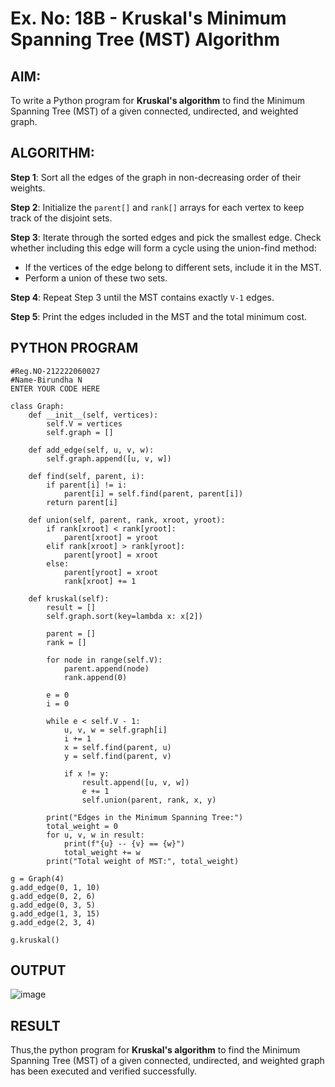 # Ex. No: 18B - Kruskal's Minimum Spanning Tree (MST) Algorithm

## AIM:
To write a Python program for **Kruskal's algorithm** to find the Minimum Spanning Tree (MST) of a given connected, undirected, and weighted graph.

## ALGORITHM:

**Step 1**: Sort all the edges of the graph in non-decreasing order of their weights.

**Step 2**: Initialize the `parent[]` and `rank[]` arrays for each vertex to keep track of the disjoint sets.

**Step 3**: Iterate through the sorted edges and pick the smallest edge. Check whether including this edge will form a cycle using the union-find method:
- If the vertices of the edge belong to different sets, include it in the MST.
- Perform a union of these two sets.

**Step 4**: Repeat Step 3 until the MST contains exactly `V-1` edges.

**Step 5**: Print the edges included in the MST and the total minimum cost.

## PYTHON PROGRAM

```
#Reg.NO-212222060027
#Name-Birundha N
ENTER YOUR CODE HERE

class Graph:
    def __init__(self, vertices):
        self.V = vertices
        self.graph = []

    def add_edge(self, u, v, w):
        self.graph.append([u, v, w])

    def find(self, parent, i):
        if parent[i] != i:
            parent[i] = self.find(parent, parent[i])
        return parent[i]

    def union(self, parent, rank, xroot, yroot):
        if rank[xroot] < rank[yroot]:
            parent[xroot] = yroot
        elif rank[xroot] > rank[yroot]:
            parent[yroot] = xroot
        else:
            parent[yroot] = xroot
            rank[xroot] += 1

    def kruskal(self):
        result = []
        self.graph.sort(key=lambda x: x[2])

        parent = []
        rank = []

        for node in range(self.V):
            parent.append(node)
            rank.append(0)

        e = 0
        i = 0

        while e < self.V - 1:
            u, v, w = self.graph[i]
            i += 1
            x = self.find(parent, u)
            y = self.find(parent, v)

            if x != y:
                result.append([u, v, w])
                e += 1
                self.union(parent, rank, x, y)

        print("Edges in the Minimum Spanning Tree:")
        total_weight = 0
        for u, v, w in result:
            print(f"{u} -- {v} == {w}")
            total_weight += w
        print("Total weight of MST:", total_weight)

g = Graph(4)
g.add_edge(0, 1, 10)
g.add_edge(0, 2, 6)
g.add_edge(0, 3, 5)
g.add_edge(1, 3, 15)
g.add_edge(2, 3, 4)

g.kruskal()

```

## OUTPUT
![image](https://github.com/user-attachments/assets/a45ec331-988c-41ce-9ced-a3542e5ba63a)

## RESULT
Thus,the python program for **Kruskal's algorithm** to find the Minimum Spanning Tree (MST) of a given connected, undirected, and weighted graph has been executed and verified successfully.

